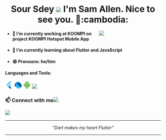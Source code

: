 <h1 align="center">Sour Sdey <img src="https://raw.githubusercontent.com/ShahriarShafin/ShahriarShafin/main/Assets/hi.gif" width="40px"/> I'm Sam Allen. Nice to see you. 🤗:cambodia:</h1>

<p>
 <img align="right" src="https://raw.githubusercontent.com/ShahriarShafin/ShahriarShafin/main/Assets/programmer.gif" width="200px alt="programmergif">
</p>

- #### 🔭 I’m currently working at KOOMPI on project KOOMPI Hotspot Mobile App
- #### 🌱 I’m currently learning about Flutter and JavaScript
- #### 😄 Pronouns: he/him


#### Languages and Tools:
<img src="https://raw.githubusercontent.com/github/explore/80688e429a7d4ef2fca1e82350fe8e3517d3494d/topics/flutter/flutter.png" style="max-width:100%;" height="25"> <img src="https://raw.githubusercontent.com/github/explore/80688e429a7d4ef2fca1e82350fe8e3517d3494d/topics/dart/dart.png" style="max-width:100%;" height="25"> <img src="https://raw.githubusercontent.com/github/explore/80688e429a7d4ef2fca1e82350fe8e3517d3494d/topics/android/android.png" style="max-width:100%;" height="25"> <img src="https://upload.wikimedia.org/wikipedia/commons/thumb/9/9a/Visual_Studio_Code_1.35_icon.svg/1024px-Visual_Studio_Code_1.35_icon.svg.png" style="max-width:100%;" height="25">

### 📫 Connect with me<img src="https://raw.githubusercontent.com/ShahriarShafin/ShahriarShafin/main/Assets/handshake.gif" height="32px">
 
<a href="https://twitter.com/shhriar_shafin"><img src="https://cdn2.iconfinder.com/data/icons/social-media-2285/512/1_Twitter3_colored_svg-128.png" width="40"></a>



--- 

<p align="center">
   <i>
     "Dart makes my heart Flutter"
  </i>
</p>       

---
